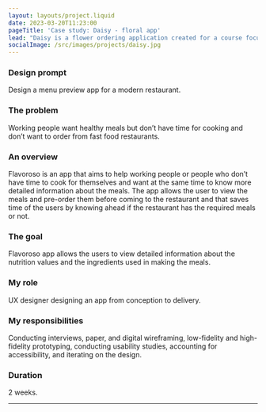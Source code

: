 ```yaml
---
layout: layouts/project.liquid
date: 2023-03-20T11:23:00
pageTitle: 'Case study: Daisy - floral app'
lead: "Daisy is a flower ordering application created for a course focused on learning UX, offered by Google"
socialImage: /src/images/projects/daisy.jpg
---
```


### Design prompt

Design a menu preview app for a modern restaurant.

### The problem

Working people want healthy meals but don’t have time for cooking and don’t want to order from fast food restaurants.

### An overview

Flavoroso is an app that aims to help working people or people who don’t have time to cook for themselves and want at the same time to know more detailed information about the meals. The app allows the user to view the meals and pre-order them before coming to the restaurant and that saves time of the users by knowing ahead if the restaurant has the required meals or not.

### The goal

Flavoroso app allows the users to view detailed information about the nutrition values and the ingredients used in making the meals.

### My role

UX designer designing an app from conception to delivery.

### My responsibilities

Conducting interviews, paper, and digital wireframing, low-fidelity and high-fidelity prototyping, conducting usability studies, accounting for accessibility, and iterating on the design.

### Duration

2 weeks.

<hr/>
